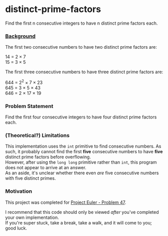 # distinct-prime-factors 
Find the first n consecutive integers to have n distinct prime factors each.

### [Background](https://projecteuler.net/problem=47)
The first two consecutive numbers to have two distinct prime factors are:

14 = 2 × 7  
15 = 3 × 5

The first three consecutive numbers to have three distinct prime factors are:

644 = 2<sup>2</sup> × 7 × 23  
645 = 3 × 5 × 43  
646 = 2 × 17 × 19

### Problem Statement
Find the first four consecutive integers to have four distinct prime factors each.

### (Theoretical?) Limitations
This implementation uses the `int` primitive to find consecutive numbers.  As such, it probably cannot find the first **five** consecutive numbers to have **five** distinct prime factors before overflowing.  
However, after using the `long long` primitive rather than `int`, this program does not appear to arrive at an answer.  
As an aside, it's unclear whether there even *are* five consecutive numbers with five distinct primes.

### Motivation
This project was completed for [Project Euler - Problem 47](https://projecteuler.net/problem=47).

I recommend that this code should only be viewed _after_ you've completed your own implementation.  
If you're super stuck, take a break, take a walk, and it will come to you; good luck.
